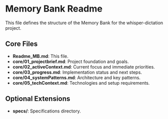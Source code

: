 # Memory Bank Readme

This file defines the structure of the Memory Bank for the whisper-dictation project.

## Core Files

- **Readme_MB.md**: This file.
- **core/01_projectbrief.md**: Project foundation and goals.
- **core/02_activeContext.md**: Current focus and immediate priorities.
- **core/03_progress.md**: Implementation status and next steps.
- **core/04_systemPatterns.md**: Architecture and key patterns.
- **core/05_techContext.md**: Technologies and setup requirements.

## Optional Extensions

- **specs/**: Specifications directory.
